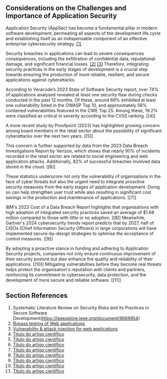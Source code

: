 ## Considerations on the Challenges and Importance of Application Security

Application Security (AppSec) has become a fundamental pillar in modern software development, permeating all aspects of the development life cycle and establishing itself as an indispensable component of an effective enterprise cybersecurity strategy. [[1]](#ref-1)

Security breaches in applications  can lead to severe consequences consequences, including the exfiltration of confidential data, reputational damage, and significant financial losses. [[2]](#ref-2) [[3]](#ref-3) Therefore, integrating security practices in the early stages of development is a crucial step towards ensuring the production of more reliable, resilient, and secure applications against cyberattacks.

According to Veracode’s 2023 State of Software Security report, over 74% of applications analysed revealed at least one security flaw during checks conducted in the past 12 months. Of these, around 69% exhibited at least one vulnerability listed in the OWASP Top 10, and approximately 56% contained vulnerabilities featured in the CWE Top 25. Among these, 19.2% were classified as critical in severity according to the CVSS ranking. [[4]]

A more recent study by Proofpoint (2023) has highlighted growing concern among board members in the retail sector about the possibility of significant cyberattacks over the next two years. [[5]]

This concern is further supported by data from the 2023 Data Breach Investigations Report by Verizon, which shows that nearly 90% of incidents recorded in the retail sector are related to social engineering and web application attacks. Additionally, 82% of successful breaches involved data stored in the cloud. [[6]]

These statistics underscore not only the vulnerability of organisations in the face of cyber threats but also the urgent need to integrate proactive security measures from the early stages of application development. Doing so can help strengthen user trust while also resulting in significant cost savings in the production and maintenance of applications. [[7]]

IBM's 2023 Cost of a Data Breach Report highlights that organisations with high adoption of integrated security practices saved an average of $1.68 million compared to those with little or no adoption. [[8]] Meanwhile, Gartner's 2024 cybersecurity trends report predicts that by 2027, half of CISOs (Chief Information Security Officers) in large corporations will have implemented secure-by-design strategies to optimise the acceptance of control measures. [[9]]

By adopting a proactive stance in funding and adhering to Application Security projects, companies not only ensure continuous improvement of their security posture but also enhance the quality and reliability of their applications. [[10]] Mitigating vulnerabilities before they become real threats helps protect the organisation's reputation with clients and partners, reinforcing its commitment to cybersecurity, data protection, and the development of more secure and reliable software. [[11]]

## Section References

1. <a name="ref-1"></a>Systematic Literature Review on Security Risks and its Practices in Secure Software Development(https://ieeexplore.ieee.org/document/9669954) <!-- REF-34 -->
2. <a name="ref-2"></a>[Bypass testing of Web applications](https://ieeexplore.ieee.org/document/1383117) <!-- REF-38 -->
3. <a name="ref-3"></a>[Vulnerability & attack injection for web applications](https://ieeexplore.ieee.org/document/5270349) <!-- REF-39 -->
4. <a name="ref-4"></a>[Título do artigo científico](https://link-para-o-artigo-cientifico.com) <!-- REF- -->
5. <a name="ref-5"></a>[Título do artigo científico](https://link-para-o-artigo-cientifico.com) <!-- REF- -->
6. <a name="ref-6"></a>[Título do artigo científico](https://link-para-o-artigo-cientifico.com) <!-- REF- -->
7. <a name="ref-7"></a>[Título do artigo científico](https://link-para-o-artigo-cientifico.com) <!-- REF- -->
8. <a name="ref-8"></a>[Título do artigo científico](https://link-para-o-artigo-cientifico.com) <!-- REF- -->
9. <a name="ref-9"></a>[Título do artigo científico](https://link-para-o-artigo-cientifico.com) <!-- REF- -->
10. <a name="ref-9"></a>[Título do artigo científico](https://link-para-o-artigo-cientifico.com) <!-- REF- -->
11. <a name="ref-9"></a>[Título do artigo científico](https://link-para-o-artigo-cientifico.com) <!-- REF- -->